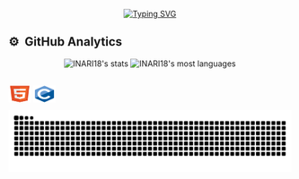 <p align="center">
<a href="https://git.io/typing-svg"><img src="https://readme-typing-svg.herokuapp.com?font=Fira+Code&size=30&pause=1000&color=FF138AFE&center=true&vCenter=true&random=false&width=420&lines=Hello%2C+World!+%F0%9F%8C%8E;My+name+is+Beatriz+Machado;Welcome!+%3AD" alt="Typing SVG" /></a>
</p>



## ⚙️ &nbsp;GitHub Analytics
<p align="center">
<img width="520em" src="https://github-readme-stats.vercel.app/api?username=INARI18&show_icons=true&theme=radical" alt="INARI18's stats"/>
<img width="520em" src="https://github-readme-stats.vercel.app/api/top-langs/?username=INARI18&layout=compact&theme=radical" alt="INARI18's most languages"/>
</p>

<div style="display: inline_block"><br>
  <img align="center" alt="HTML" height="30" width="40" src="https://raw.githubusercontent.com/devicons/devicon/master/icons/html5/html5-original.svg">
  <!--<img align="center" alt="CSS" height="30" width="40" src="https://raw.githubusercontent.com/devicons/devicon/master/icons/css3/css3-original.svg">
 <img align="center" alt="Js" height="30" width="40" src="https://raw.githubusercontent.com/devicons/devicon/master/icons/javascript/javascript-plain.svg">
  <img align="center" alt="Python" height="30" width="40" src="https://raw.githubusercontent.com/devicons/devicon/master/icons/python/python-original.svg">
  <img align="center" alt="Csharp" height="30" width="40" src="https://raw.githubusercontent.com/devicons/devicon/master/icons/csharp/csharp-original.svg">-->
 <img align="center" alt="C" height="30" width="40" src="https://raw.githubusercontent.com/devicons/devicon/master/icons/c/c-original.svg">
</div>
 

![snake gif](https://github.com/INARI18/INARI18/blob/output/github-contribution-grid-snake.svg)

